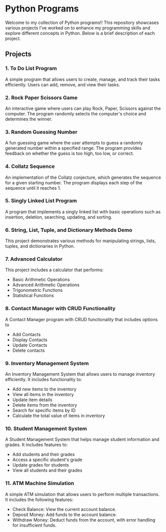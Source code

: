 # Python Programs

Welcome to my collection of Python programs!! This repository showcases various projects I've worked on to enhance my programming skills and explore different concepts in Python. Below is a brief description of each project.

## Projects

### 1. To Do List Program
A simple program that allows users to create, manage, and track their tasks efficiently. Users can add, remove, and view their tasks.

### 2. Rock Paper Scissors Game
An interactive game where users can play Rock, Paper, Scissors against the computer. The program randomly selects the computer's choice and determines the winner.

### 3. Random Guessing Number
A fun guessing game where the user attempts to guess a randomly generated number within a specified range. The program provides feedback on whether the guess is too high, too low, or correct.

### 4. Collatz Sequence
An implementation of the Collatz conjecture, which generates the sequence for a given starting number. The program displays each step of the sequence until it reaches 1.

### 5. Singly Linked List Program
A program that implements a singly linked list with basic operations such as insertion, deletion, searching, updating, and sorting.

### 6. String, List, Tuple, and Dictionary Methods Demo
This project demonstrates various methods for manipulating strings, lists, tuples, and dictionaries in Python.

### 7. Advanced Calculator
This project includes a calculator that performs:
- Basic Arithmetic Operations
- Advanced Arithmetic Operations
- Trigonometric Functions
- Statistical Functions

### 8. Contact Manager with CRUD Functionality
A Contact Manager program with CRUD functionality that includes options to
- Add Contacts
- Display Contacts
- Update Contacts
- Delete contacts

### 9. Inventory Management System
An Inventory Management System that allows users to manage inventory efficiently. It includes functionality to:
- Add new items to the inventory
- View all items in the inventory
- Update item details
- Delete items from the inventory
- Search for specific items by ID
- Calculate the total value of items in inventory

### 10. Student Management System
A Student Management System that helps manage student information and grades. It includes features to:
- Add students and their grades
- Access a specific student's grade
- Update grades for students
- View all students and their grades

### 11. ATM Machine Simulation
A simple ATM simulation that allows users to perform multiple transactions. It includes the following features:
- Check Balance: View the current account balance.
- Deposit Money: Add funds to the account balance.
- Withdraw Money: Deduct funds from the account, with error handling for insufficient funds.
